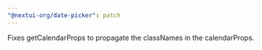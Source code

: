 ```yaml
---
"@nextui-org/date-picker": patch
---
```


Fixes getCalendarProps to propagate the classNames in the calendarProps.
